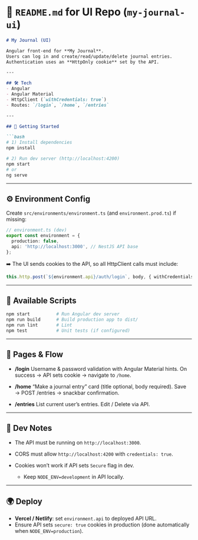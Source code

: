 # 📘 `README.md` for **UI Repo (`my-journal-ui`)**

````markdown
# My Journal (UI)

Angular front-end for **My Journal**.  
Users can log in and create/read/update/delete journal entries.  
Authentication uses an **HttpOnly cookie** set by the API.

---

## 🛠️ Tech
- Angular
- Angular Material
- HttpClient (`withCredentials: true`)
- Routes: `/login`, `/home`, `/entries`

---

## 🚀 Getting Started

```bash
# 1) Install dependencies
npm install

# 2) Run dev server (http://localhost:4200)
npm start
# or
ng serve
````

---

## ⚙️ Environment Config

Create `src/environments/environment.ts` (and `environment.prod.ts`) if missing:

```ts
// environment.ts (dev)
export const environment = {
  production: false,
  api: 'http://localhost:3000', // NestJS API base
};
```

➡️ The UI sends cookies to the API, so all HttpClient calls must include:

```ts
this.http.post(`${environment.api}/auth/login`, body, { withCredentials: true });
```

---

## 📜 Available Scripts

```bash
npm start          # Run Angular dev server
npm run build      # Build production app to dist/
npm run lint       # Lint
npm test           # Unit tests (if configured)
```

---

## 📄 Pages & Flow

* **/login**
  Username & password validation with Angular Material hints.
  On success → API sets cookie → navigate to `/home`.

* **/home**
  “Make a journal entry” card (title optional, body required).
  Save → POST /entries → snackbar confirmation.

* **/entries**
  List current user’s entries.
  Edit / Delete via API.

---

## 🧰 Dev Notes

* The API must be running on `http://localhost:3000`.
* CORS must allow `http://localhost:4200` with `credentials: true`.
* Cookies won’t work if API sets `Secure` flag in dev.

  * Keep `NODE_ENV=development` in API locally.

---

## 🌍 Deploy

* **Vercel / Netlify**: set `environment.api` to deployed API URL.
* Ensure API sets `secure: true` cookies in production (done automatically when `NODE_ENV=production`).

````

